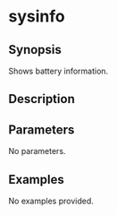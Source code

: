 # sysinfo

## Synopsis

Shows battery information.

## Description



## Parameters
No parameters.
## Examples
No examples provided.
